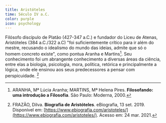 ```yaml
---
title: Aristóteles
time: Século IV a.C.
color: purple
icon: psychology
---
```

Filósofo discípulo de Platão (427-347 a.C.) e fundador do Liceu de Atenas, Aristóteles (384 a.C./322 a.C) "foi suficientemente crítico para ir além do mestre, recusando o idealismo do mundo das ideias, admite que só o homem concreto existe", como pontua Aranha e Martins[^aranha]. Seu conhecimento foi um abrangente conhecimento a diversas áreas da ciência, entre elas a biologia, psicologia, mora, política, retórica e principalmente a lógica, onde ele ensinou aos seus predecessores a pensar com perspicuidade. [^frazao]

[^aranha]: ARANHA, Mª Lúcia Aranha; MARTINS, Mª Helena Pires. **Filosofando: uma introdução a Filosofia**. São Paulo: Moderna, 2000.

[^frazao]: FRAZÃO, Dilva. **Biografia de Aristóteles**. eBiografia, 13 set. 2019. Disponível em: [https://www.ebiografia.com/aristoteles/](https://www.ebiografia.com/aristoteles/). Acesso em: 24 mar. 2021.